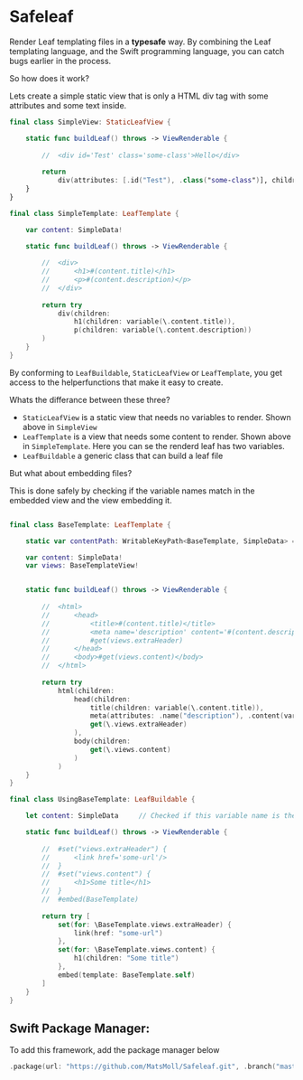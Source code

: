 # Safeleaf

Render Leaf templating files in a **typesafe** way.
By combining the Leaf templating language, and the Swift programming language, you can catch bugs earlier in the process. 

So how does it work?

Lets create a simple static view that is only a HTML div tag with some attributes and some text inside.

```swift
final class SimpleView: StaticLeafView {

    static func buildLeaf() throws -> ViewRenderable {
    
        //  <div id='Test' class='some-class'>Hello</div>
        
        return
            div(attributes: [.id("Test"), .class("some-class")], children: "Hello")
    }
}

final class SimpleTemplate: LeafTemplate {

    var content: SimpleData!

    static func buildLeaf() throws -> ViewRenderable { 
    
        //  <div>
        //      <h1>#(content.title)</h1>
        //      <p>#(content.description)</p>
        //  </div>
        
        return try
            div(children:
                h1(children: variable(\.content.title)),
                p(children: variable(\.content.description))
        )
    }
}
```

By conforming to `LeafBuildable`, `StaticLeafView` or `LeafTemplate`, you get access to the helperfunctions that make it easy to create.

Whats the differance between these three?

- `StaticLeafView` is a static view that needs no variables to render. Shown above in `SimpleView`
- `LeafTemplate` is a view that needs some content to render. Shown above in `SimpleTemplate`. Here you can se the renderd leaf has two variables.
- `LeafBuildable` a generic class that can build a leaf file

But what about embedding files?

This is done safely by checking if the variable names match in the embedded view and the view embedding it.

```swift

final class BaseTemplate: LeafTemplate {

    static var contentPath: WritableKeyPath<BaseTemplate, SimpleData> = \.content

    var content: SimpleData!
    var views: BaseTemplateView!


    static func buildLeaf() throws -> ViewRenderable { 
    
        //  <html>
        //      <head>
        //          <title>#(content.title)</title>
        //          <meta name='description' content='#(content.description)'/>
        //          #get(views.extraHeader)
        //      </head>
        //      <body>#get(views.content)</body>
        //  </html>
    
        return try  
            html(children:
                head(children:
                    title(children: variable(\.content.title)),
                    meta(attributes: .name("description"), .content(variable(\.content.description))),
                    get(\.views.extraHeader)
                ),
                body(children:
                    get(\.views.content)
                )
            )
    }
}

final class UsingBaseTemplate: LeafBuildable {

    let content: SimpleData     // Checked if this variable name is the same as BaseTemplate.content

    static func buildLeaf() throws -> ViewRenderable {
    
        //  #set("views.extraHeader") {
        //      <link href='some-url'/>
        //  }
        //  #set("views.content") {
        //      <h1>Some title</h1>
        //  }
        //  #embed(BaseTemplate)
    
        return try [
            set(for: \BaseTemplate.views.extraHeader) {
                link(href: "some-url")
            },
            set(for: \BaseTemplate.views.content) {
                h1(children: "Some title")
            },
            embed(template: BaseTemplate.self)
        ]
    }
}
```


## Swift Package Manager:

To add this framework, add the package manager below

```swift
.package(url: "https://github.com/MatsMoll/Safeleaf.git", .branch("master")),
```
